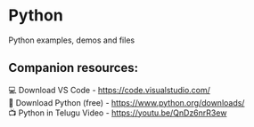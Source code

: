 # Python
Python examples, demos and files

## Companion resources:

💻 Download VS Code - https://code.visualstudio.com/  
🐍 Download Python (free) - https://www.python.org/downloads/  
📺 Python in Telugu Video  - https://youtu.be/QnDz6nrR3ew  
